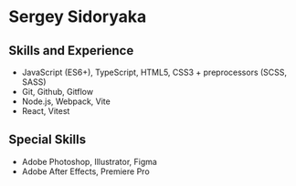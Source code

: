 # Sergey Sidoryaka

## Skills and Experience
- JavaScript (ES6+), TypeScript, HTML5, CSS3 + preprocessors (SCSS, SASS)
- Git, Github, Gitflow
- Node.js, Webpack, Vite
- React, Vitest

## Special Skills
- Adobe Photoshop, Illustrator, Figma
- Adobe After Effects, Premiere Pro

<!--
**SidoryakaSergey/SidoryakaSergey** is a ✨ _special_ ✨ repository because its `README.md` (this file) appears on your GitHub profile.

Here are some ideas to get you started:

- 🔭 I’m currently working on ...
- 🌱 I’m currently learning ...
- 👯 I’m looking to collaborate on ...
- 🤔 I’m looking for help with ...
- 💬 Ask me about ...
- 📫 How to reach me: ...
- 😄 Pronouns: ...
- ⚡ Fun fact: ...
-->
